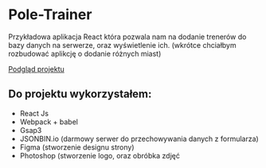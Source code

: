 # Pole-Trainer

Przykładowa aplikacja React która pozwala nam na dodanie trenerów do bazy
danych na serwerze, oraz wyświetlenie ich.
(wkrótce chciałbym rozbudować aplikcję o dodanie różnych miast)

[Podgląd projektu](https://mieczyslawmilej.github.io/Pole-Trainer/build/)

## Do projektu wykorzystałem:

* React Js
* Webpack + babel
* Gsap3
* JSONBIN.io (darmowy serwer do przechowywania danych z formularza)
* Figma (stworzenie designu strony)
* Photoshop (stworzenie logo, oraz obróbka zdjęć
